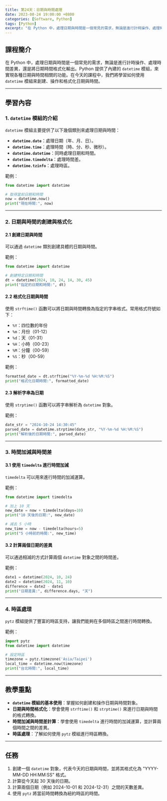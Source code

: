 ```yaml
---
title: 第24天：日期與時間處理
date: 2023-08-24 19:00:00 +0800
categories: [Software, Python]
tags: [Python] 
excerpt: "在 Python 中，處理日期與時間是一個常見的需求，無論是進行計時操作、處理時間差異，還是將日期時間格式化輸出。Python 提供了內建的 `datetime` 模組，來實現各種日期與時間相關的功能。在今天的課程中，我們將學習如何使用 `datetime` 模組來創建、操作和格式化日期與時間"
---
```


## 課程簡介
在 Python 中，處理日期與時間是一個常見的需求，無論是進行計時操作、處理時間差異，還是將日期時間格式化輸出。Python 提供了內建的 `datetime` 模組，來實現各種日期與時間相關的功能。在今天的課程中，我們將學習如何使用 `datetime` 模組來創建、操作和格式化日期與時間。

---

## 學習內容

### 1. `datetime` 模組的介紹

`datetime` 模組主要提供了以下幾個類別來處理日期與時間：
- **`datetime.date`**：處理日期（年、月、日）。
- **`datetime.time`**：處理時間（時、分、秒、微秒）。
- **`datetime.datetime`**：同時處理日期和時間。
- **`datetime.timedelta`**：處理時間差。
- **`datetime.tzinfo`**：處理時區。

範例：
```python
from datetime import datetime

# 取得當前日期和時間
now = datetime.now()
print("現在時間:", now)
```

---

### 2. 日期與時間的創建與格式化

#### 2.1 創建日期與時間
可以通過 `datetime` 類別創建具體的日期與時間。

範例：
```python
from datetime import datetime

# 創建特定日期和時間
dt = datetime(2024, 10, 24, 14, 30, 45)
print("指定的日期和時間:", dt)
```

#### 2.2 格式化日期與時間
使用 `strftime()` 函數可以將日期與時間轉換為指定的字串格式。常用格式符號如下：
- `%Y`：四位數的年份
- `%m`：月份（01-12）
- `%d`：天（01-31）
- `%H`：小時（00-23）
- `%M`：分鐘（00-59）
- `%S`：秒（00-59）

範例：
```python
formatted_date = dt.strftime("%Y-%m-%d %H:%M:%S")
print("格式化日期時間:", formatted_date)
```

#### 2.3 解析字串為日期
使用 `strptime()` 函數可以將字串解析為 `datetime` 對象。

範例：
```python
date_str = "2024-10-24 14:30:45"
parsed_date = datetime.strptime(date_str, "%Y-%m-%d %H:%M:%S")
print("解析後的日期時間:", parsed_date)
```

---

### 3. 時間加減與時間差

#### 3.1 使用 `timedelta` 進行時間加減
`timedelta` 可以用來進行時間的加減運算。

範例：
```python
from datetime import timedelta

# 加上 10 天
new_date = now + timedelta(days=10)
print("10 天後的日期:", new_date)

# 減去 5 小時
new_time = now - timedelta(hours=5)
print("5 小時前的時間:", new_time)
```

#### 3.2 計算兩個日期的差異
可以通過相減的方式計算兩個 `datetime` 對象之間的時間差。

範例：
```python
date1 = datetime(2024, 10, 24)
date2 = datetime(2024, 11, 10)
difference = date2 - date1
print("日期差異:", difference.days, "天")
```

---

### 4. 時區處理

`pytz` 模組提供了豐富的時區支持，讓我們能夠在多個時區之間進行時間轉換。

範例：
```python
import pytz
from datetime import datetime

# 設定時區
timezone = pytz.timezone('Asia/Taipei')
local_time = datetime.now(timezone)
print("台北時間:", local_time)
```

---

## 教學重點
- **`datetime` 模組的基本使用**：掌握如何創建和操作日期與時間對象。
- **日期與時間格式化**：學會使用 `strftime()` 和 `strptime()` 來進行日期與時間的格式轉換。
- **時間加減與時間差計算**：學會使用 `timedelta` 進行時間的加減運算，並計算兩個時間之間的差異。
- **時區處理**：了解如何使用 `pytz` 模組進行時區轉換。

---

## 任務
1. 創建一個 `datetime` 對象，代表今天的日期與時間，並將其格式化為 "YYYY-MM-DD HH:MM:SS" 格式。
2. 計算從今天起 30 天後的日期。
3. 計算兩個日期（例如 2024-10-01 和 2024-12-31）之間的天數差異。
4. 使用 `pytz` 將當前時間轉換為紐約時區的時間。

